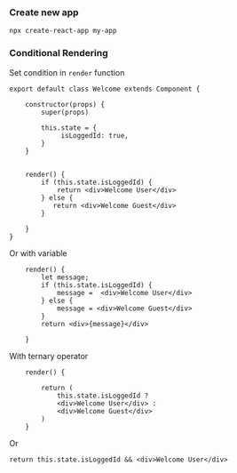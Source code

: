 ### Create new app
```
npx create-react-app my-app
```

### Conditional Rendering
Set condition in `render` function
```
export default class Welcome extends Component {

    constructor(props) {
        super(props)
    
        this.state = {
             isLoggedId: true,
        }
    }
    

    render() {
        if (this.state.isLoggedId) {
            return <div>Welcome User</div> 
        } else {
           return <div>Welcome Guest</div> 
        }
       
    }
}
```
Or with variable
```
    render() {
        let message;
        if (this.state.isLoggedId) {
            message =  <div>Welcome User</div> 
        } else {
            message = <div>Welcome Guest</div> 
        }
        return <div>{message}</div>
       
    }
```
With ternary operator
```
    render() {

        return (
            this.state.isLoggedId ?
            <div>Welcome User</div> :
            <div>Welcome Guest</div> 
        )
    }
```
Or
```
return this.state.isLoggedId && <div>Welcome User</div>
```


